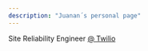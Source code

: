 ```yaml
---
description: "Juanan´s personal page"
---
```


Site Reliability Engineer [@ Twilio](https://www.twilio.com/)
